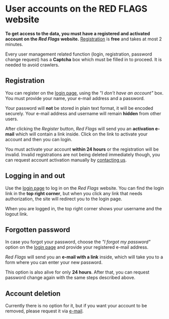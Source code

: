 # User accounts on the RED FLAGS website

**To get access to the data, you must have a registered and activated account on the *Red Flags* website.** [Registration](#registration) is **free** and takes at most 2 minutes.

Every user management related function (login, registration, password change request) has a **Captcha** box which must be filled in to proceed. It is needed to avoid crawlers.


## Registration

You can register on the [login page](http://www.redflags.eu/register), using the *"I don't have an account"* box. You must provide your name, your e-mail address and a password.

Your password will **not** be stored in plain text format, it will be encoded securely. Your e-mail address and username will remain **hidden** from other users.

After clicking the *Register* button, *Red Flags* will send you an **activation e-mail** which will contain a link inside. Click on the link to activate your account and then you can login.

You must activate your account **within 24 hours** or the registration will be invalid. Invalid registrations are not being deleted immediately though, you can request account activation manually by [contacting us](../#contact).


## Logging in and out

Use the [login page](http://www.redflags.eu/login) to log in on the *Red Flags* website. You can find the login link in the **top right corner**, but when you click any link that needs authorization, the site will redirect you to the login page.

When you are logged in, the top right corner shows your username and the logout link.


## Forgotten password

In case you forgot your password, choose the *"I forgot my password"* option on the [login page](http://www.redflags.eu/forgot) and provide your registered e-mail address.

*Red Flags* will send you an **e-mail with a link** inside, which will take you to a form where you can enter your new password.

This option is also alive for only **24 hours**. After that, you can request password change again with the same steps described above.


## Account deletion

Currently there is no option for it, but if you want your account to be removed, please request it via [e-mail](../#contact).
